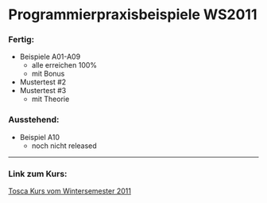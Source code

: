# Programmierpraxisbeispiele WS2011

### Fertig:
 * Beispiele A01-A09
     * alle erreichen 100%
     * mit Bonus
 * Mustertest #2
 * Mustertest #3
     * mit Theorie

### Ausstehend:
 * Beispiel A10
     * noch nicht released  
  
* * *
### Link zum Kurs:  
[Tosca Kurs vom Wintersemester 2011](http://tosca.inflab.tuwien.ac.at/eprip/?mode=pp "Tosca Kurs")